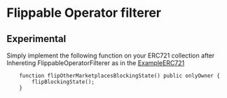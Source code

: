 # Flippable Operator filterer
## Experimental

Simply implement the following function on your ERC721 collection after Inhereting FlippableOperatorFilterer as in the [ExampleERC721](https://github.com/ZenGo-X/flippable-operator-filterer/blob/main/contracts/ExampleERC721.sol)

```solidity
    function flipOtherMarketplacesBlockingState() public onlyOwner {
        flipBlockingState();
    }
```

